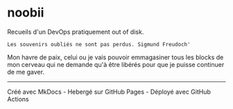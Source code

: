 # noobii

Recueils d'un DevOps pratiquement out of disk.

```
Les souvenirs oubliés ne sont pas perdus. Sigmund Freudoch'
```

Mon havre de paix, celui ou je vais pouvoir emmagasiner tous les blocks de mon cerveau 
qui ne demande qu'à être libérés pour que je puisse continuer de me gaver.

---

Créé avec MkDocs - Hebergé sur GitHub Pages - Déployé avec GitHub Actions

